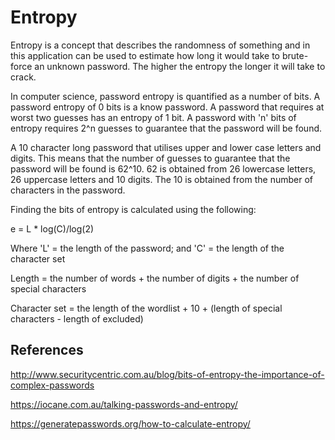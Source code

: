 # Entropy

Entropy is a concept that describes the randomness of something and in this application can be used to estimate how long it would take to brute-force an unknown password.  The higher the entropy the longer it will take to crack.

In computer science, password entropy is quantified as a number of bits.  A password entropy of 0 bits is a know password.  A password that requires at worst two guesses has an entropy of 1 bit.  A password with 'n' bits of entropy requires 2^n guesses to guarantee that the password will be found.

A 10 character long password that utilises upper and lower case letters and digits.  This means that the number of guesses to guarantee that the password will be found is 62^10.  62 is obtained from 26 lowercase letters, 26 uppercase letters and 10 digits.  The 10 is obtained from the number of characters in the password.

Finding the bits of entropy is calculated using the following:
 
 e = L * log(C)/log(2)
 
 Where 'L' = the length of the password; and 'C' =  the length of the character set 

Length = the number of words + the number of digits + the number of special characters

Character set = the length of the wordlist + 10 + (length of special characters - length of excluded)



## References
http://www.securitycentric.com.au/blog/bits-of-entropy-the-importance-of-complex-passwords

https://iocane.com.au/talking-passwords-and-entropy/

https://generatepasswords.org/how-to-calculate-entropy/

